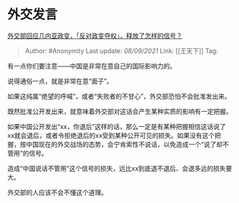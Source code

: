 # 外交发言
[外交部回应几内亚政变，「反对政变夺权」，释放了怎样的信号？](https://www.zhihu.com/question/485088308/answer/2108737628)

> Author: #Anonymity
> Last update: *08/09/2021*
> Link: [[王天下]]
> Tag:

有一点你们要注意——中国是非常在意自己的国际影响力的。

说得通俗一点，就是非常在意“面子”。

如果这纯属“绝望的呼喊”，或者“失败者的不甘心”，外交部恐怕不会批准发出来。

既然批准公开发出来，就意味着外交部对这话会产生某种实质的影响有一定把握。

如果中国公开发出“xx，你退后”这样的话，那么一定是有某种把握相信这话说了xx就会退后，或者令拒绝退后的xx受到某种公开可见的损失。如果没有这个把握，按中国现在的外交战场的态势，会宁肯索性不说话，以免造成一个“说了却不管用”的信号。

造成“中国说话不管用”这个信号的损失，远比xx到底退不退后、会退多远的损失要大。

外交部的人应该不会不懂这个道理。
